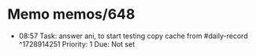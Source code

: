 # Memo memos/648
- 08:57 Task: answer ani, to start testing copy cache from #daily-record ^1728914251
Priority: 1
Due: Not set